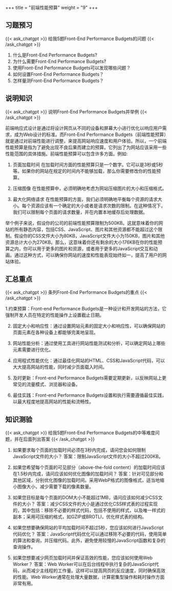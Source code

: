 +++
title = "前端性能预算"
weight = "9"
+++
## 习题预习
{{< ask_chatgpt >}}
给我5题Front-End Performance Budgets的问题
{{< /ask_chatgpt >}}



1. 什么是Front-End Performance Budgets? 
2. 为什么需要Front-End Performance Budgets? 
3. 使用Front-End Performance Budgets可以发现哪些问题？ 
4. 如何设置Front-End Performance Budgets？ 
5. 怎样量测Front-End Performance Budgets？   

## 说明知识
{{< ask_chatgpt >}}
说明Front-End Performance Budgets并举例
{{< /ask_chatgpt >}}



前端响应式设计是通过将设计网页从不同的设备和屏幕大小进行优化以响应用户需求，成为Web设计的标准。而Front-End Performance Budgets（前端性能预算）就是通过对前端性能进行调整，来提高网站响应速度和用户体验。所以，一个前端性能预算是指为了避免出现不良后果而建立的预算。它列出了为网站应该采用一些性能范围的具体措施。前端性能预算可以包含许多方面。例如:

1. 页面加载时间
在加载时间方面的性能预算只是一个数字。它可以是3秒或5秒等。如果你的网站在规定的时间内不能够加载，那么你需要修改你的性能预算。

2. 压缩图像
在性能预算中，必须明确地考虑为网站压缩图片的大小和压缩格式。

3. 最大化网络请求
在性能预算的方面，我们必须明确地平衡每个资源的请求大小。每个资源应该有一个确定的大小或者是请求次数的限制。在这种情况下，我们可以限制每个页面的请求数量，并在内置本地缓存后处理数据。

举个例子来说，假设你的公司的前端性能预算限制为500KB。这就意味着你的网站的所有静态内容，包括CSS、JavaScript、图片和其他资源都不能超过这个限制。假设你的CSS文件大小为80KB，JavaScript文件大小为150KB，图片和其他资源总计大小为270KB。那么，这意味着你还有剩余的大小176KB在你的性能预算之内，你可以用于更多的图片和资源，或者用于更多的JavaScript交互和动画。通过这种方式，可以确保你网站的速度和性能表现始终如一，提高了用户的网站体验。   

## 汇总重点
{{< ask_chatgpt >}}
条列Front-End Performance Budgets的重点
{{< /ask_chatgpt >}}



1.约束预算：Front-end Performance Budgets是一种设计和开发网站的方法，它强制开发人员在特定的性能操作上设置截止日期。

2. 固定大小和响应性：通过设置网站元素的固定大小和响应性，可以确保网站的页面元素在各种设备上都能够完美地呈现。

3. 网站性能分析：通过使用工具进行网站性能测试和分析，可以确定网站上哪些元素需要进行优化。

4. 应用程式性能优化：通过最佳化网站的HTML、CSS和JavaScript代码，可以大大提高网站的性能，同时减少页面载入时间。

5. 及时更新：Front-end Performance Budgets需要定期更新，以反映网站上更常见的流量模式、浏览器和设备。

6. 最佳实践：Front-end Performance Budgets设置和执行需要遵循最佳实践，以最大程度地提高网站的性能和流畅性。   

## 知识测验
{{< ask_chatgpt >}}
给我5题Front-End Performance Budgets的中等难度问题，并在后面列出答案
{{< /ask_chatgpt >}}



1. 如果要求每个页面的加载时间必须在3秒内完成，请问您会如何限制JavaScript文件的大小？
答案：限制JavaScript文件的大小不超过200KB。

2. 如果您希望每个页面的可见部分（above-the-fold content）的加载时间应该在1.5秒内完成，请问应该如何优化图像的加载时间？
答案：针对可见部分和其他区域，分别优化图像的加载时间。采用WebP格式的图像格式，适当地缩小图像大小，减少需要下载的像素数量。

3. 如果您目标是每个页面的DOM大小不能超过1MB，请问应该如何减少CSS文件的大小？
答案：减少CSS文件的大小是通过优化CSS样式表的过程实现的，其中包括：移除不必要的样式代码，包括不使用的样式，以及唯一样式的副本；采用可压缩的格式，如GZIP或BROTLI，优化样式表的结构。

4. 如果您想要确保网站的平均加载时间不超过5秒，您应该如何进行JavaScript代码优化？
答案：JavaScript代码优化可以通过移除不必要的代码，使用简单的算法和查询，并压缩代码。此外，避免使用较慢的JavaScript函数和复杂的查询操作。

5. 如果您想要减少网页加载时间并保证高效的性能，您应该如何使用Web Worker？
答案：Web Worker可以在后台线程中执行复杂的JavaScript代码，从而减少主线程的工作量。这样可以提高网页的反应速度，同时确保高效的性能。Web Worker通常在处理大量数据，计算密集型操作和耗时操作方面非常有用。   

